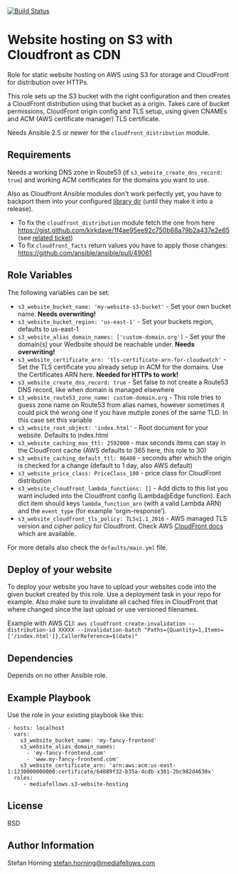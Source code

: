 [![Build Status](https://travis-ci.com/mediafellows/ansible-role-s3-website-hosting.svg?branch=master)](https://travis-ci.com/mediafellows/ansible-role-s3-website-hosting)

# Website hosting on S3 with Cloudfront as CDN
Role for static website hosting on AWS using S3 for storage and CloudFront for distribution over HTTPs.

This role sets up the S3 bucket with the right configuration and then creates a CloudFront distribution using that bucket as a origin.
Takes care of bucket permissions, CloudFront origin config and TLS setup, using given CNAMEs and ACM (AWS certificate manager) TLS certificate.

Needs Ansible 2.5 or newer for the `cloudfront_distribution` module.

## Requirements
Needs a working DNS zone in Route53 (if `s3_website_create_dns_record: true`) and working ACM certificates for the domains you want to use.

Also as Cloudfront Ansible modules don't work perfectly yet, you have to backport them into your
configured [library dir](https://docs.ansible.com/ansible/latest/user_guide/playbooks_best_practices.html#bundling-ansible-modules-with-playbooks) (until they make it into a release).

- To fix the `cloudfront_distribution` module fetch the one from here https://gist.github.com/kirkdave/1f4ae95ee92c750b68a79b2a437e2e65 (see [related ticket](https://github.com/ansible/ansible/issues/45043#issuecomment-425843218))
- To fix `cloudfront_facts` return values you have to apply those changes: https://github.com/ansible/ansible/pull/49061

## Role Variables
The following variables can be set:

- `s3_website_bucket_name: 'my-website-s3-bucket'` - Set your own bucket name. **Needs overwriting!**
- `s3_website_bucket_region: 'us-east-1'` - Set your buckets region, defaults to us-east-1
- `s3_website_alias_domain_names: ['custom-domain.org']` - Set your the domain(s) your Wedbsite should be reachable under. **Needs overwriting!**
- `s3_website_certificate_arn: 'tls-certificate-arn-for-cloudwatch'` - Set the TLS certificate you already setup in ACM for the domains. Use the Certificates ARN here. **Needed for HTTPs to work!**
- `s3_website_create_dns_record: true` - Set false to not create a Route53 DNS record, like when domain is managed elsewhere
- `s3_website_route53_zone_name: custom-domain.org` - This role tries to guess zone name on Route53 from alias names, however sometimes it could pick the wrong one if you have mutiple zones of the same TLD. In this case set this variable
- `s3_website_root_object: 'index.html'` - Root document for your website. Defaults to index.html
- `s3_website_caching_max_ttl: 2592000` -  max seconds items can stay in the CloudFront cache (AWS defaults to 365 here, this role to 30)
- `s3_website_caching_default_ttl: 86400` - seconds after which the origin is checked for a change (default to 1 day, also AWS default)
- `s3_website_price_class: PriceClass_100` - price class for CloudFront distribution
- `s3_website_cloudfront_lambda_functions: []` - Add dicts to this list you want included into the Cloudfront config (Lambda@Edge function). Each dict item should keys `lambda_function_arn` (with a valid Lambda ARN) and the `event_type` (for example 'orgin-response').
- `s3_website_cloudfront_tls_policy: TLSv1.1_2016` - AWS managed TLS version and cipher policy for Cloudfront. Check AWS [CloudFront docs](https://docs.aws.amazon.com/AmazonCloudFront/latest/DeveloperGuide/secure-connections-supported-viewer-protocols-ciphers.html) which are available.

For more details also check the `defaults/main.yml` file.

## Deploy of your website
To deploy your website you have to upload your websites code into the given bucket created by this role.
Use a deployment task in your repo for example. Also make sure to invalidate all cached files in CloudFront that where changed since the
last upload or use versioned filenames.

Example with AWS CLI:
`aws cloudfront create-invalidation --distribution-id XXXXX --invalidation-batch "Paths={Quantity=1,Items=['/index.html']},CallerReference=$(date)"`

## Dependencies
Depends on no other Ansible role.

## Example Playbook
Use the role in your existing playbook like this:

    - hosts: localhost
      vars:
        s3_website_bucket_name: 'my-fancy-frontend'
        s3_website_alias_domain_names:
          - 'my-fancy-frontend.com'
          - 'www.my-fancy-frontend.com'
        s3_website_certificate_arn: 'arn:aws:acm:us-east-1:1230000000000:certificate/64089f32-b35a-4cdb-x301-2bc982d4630x'
      roles:
         - mediafellows.s3-website-hosting

## License
BSD

## Author Information
Stefan Horning <stefan.horning@mediafellows.com>
